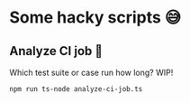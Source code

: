 # Some hacky scripts 😅

## Analyze CI job 🧐

Which test suite or case run how long? WIP!

```bash
npm run ts-node analyze-ci-job.ts
```
